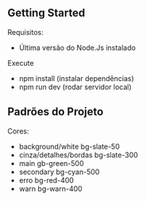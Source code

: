 ## Getting Started

Requisitos:

- Última versão do Node.Js instalado

Execute

- npm install (instalar dependências)
- npm run dev (rodar servidor local)

## Padrões do Projeto

Cores:

- background/white bg-slate-50
- cinza/detalhes/bordas bg-slate-300
- main gb-green-500
- secondary bg-cyan-500
- erro bg-red-400
- warn bg-warn-400